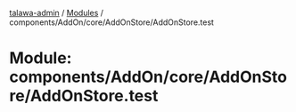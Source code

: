 [talawa-admin](../README.md) / [Modules](../modules.md) / components/AddOn/core/AddOnStore/AddOnStore.test

# Module: components/AddOn/core/AddOnStore/AddOnStore.test

